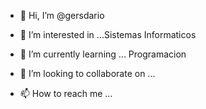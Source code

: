 - 👋 Hi, I’m @gersdario
- 👀 I’m interested in ...Sistemas Informaticos
- 🌱 I’m currently learning ...
Programacion

- 💞️ I’m looking to collaborate on ...
- 📫 How to reach me ...

<!---
gersdario/gersdario is a ✨ special ✨ repository because its `README.md` (this file) appears on your GitHub profile.
You can click the Preview link to take a look at your changes.
--->
